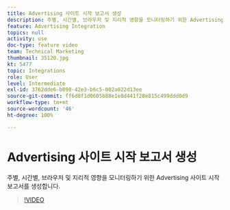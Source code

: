 ```yaml
---
title: Advertising 사이트 시작 보고서 생성
description: 주별, 시간별, 브라우저 및 지리적 영향을 모니터링하기 위한 Advertising 사이트 시작 보고서를 생성합니다.
feature: Advertising Integration
topics: null
activity: use
doc-type: feature video
team: Technical Marketing
thumbnail: 35120.jpg
kt: 5477
topic: Integrations
role: User
level: Intermediate
exl-id: 3762dde6-b090-42e3-b6c5-002a022d13ee
source-git-commit: ff6d8f1d0605b88e1e8d441f28e815c499ddd0d9
workflow-type: tm+mt
source-wordcount: '46'
ht-degree: 100%

---
```


# Advertising 사이트 시작 보고서 생성

주별, 시간별, 브라우저 및 지리적 영향을 모니터링하기 위한 Advertising 사이트 시작 보고서를 생성합니다.

>[!VIDEO](https://video.tv.adobe.com/v/35120/?quality=12&learn=on)
